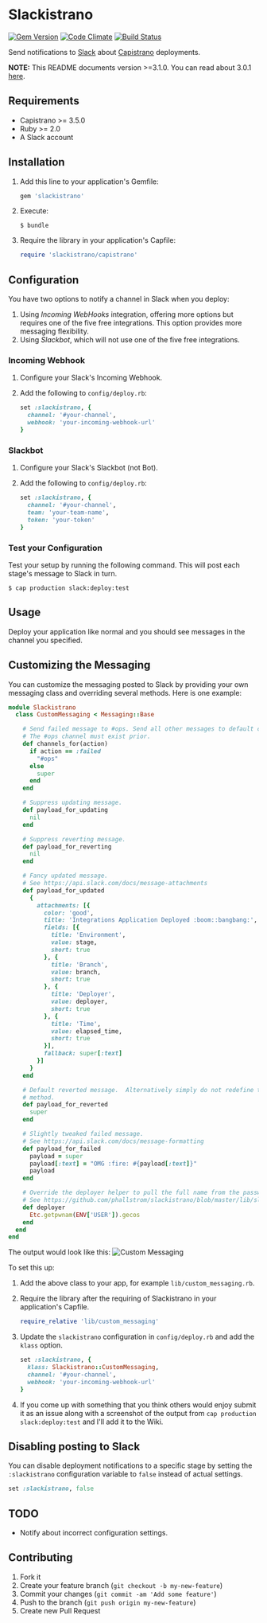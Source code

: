 # Slackistrano

[![Gem Version](https://badge.fury.io/rb/slackistrano.png)](http://badge.fury.io/rb/slackistrano)
[![Code Climate](https://codeclimate.com/github/phallstrom/slackistrano.png)](https://codeclimate.com/github/phallstrom/slackistrano)
[![Build Status](https://travis-ci.org/phallstrom/slackistrano.png?branch=master)](https://travis-ci.org/phallstrom/slackistrano)

Send notifications to [Slack](https://slack.com) about [Capistrano](http://www.capistranorb.com) deployments.

**NOTE:** This README documents version >=3.1.0. You can read about 3.0.1 [here](https://github.com/phallstrom/slackistrano/tree/v3.0.1).

## Requirements

- Capistrano >= 3.5.0
- Ruby >= 2.0
- A Slack account

## Installation

1. Add this line to your application's Gemfile:

   ```ruby
   gem 'slackistrano'
   ```

2. Execute:

   ```
   $ bundle
   ```

3. Require the library in your application's Capfile:

   ```ruby
   require 'slackistrano/capistrano'
   ```

## Configuration

You have two options to notify a channel in Slack when you deploy:

1. Using *Incoming WebHooks* integration, offering more options but requires
   one of the five free integrations. This option provides more messaging
   flexibility.
2. Using *Slackbot*, which will not use one of the five free integrations.

### Incoming Webhook

1. Configure your Slack's Incoming Webhook.
2. Add the following to `config/deploy.rb`:

   ```ruby
   set :slackistrano, {
     channel: '#your-channel',
     webhook: 'your-incoming-webhook-url'
   }
   ```

### Slackbot

1. Configure your Slack's Slackbot (not Bot).
2. Add the following to `config/deploy.rb`:

   ```ruby
   set :slackistrano, {
     channel: '#your-channel',
     team: 'your-team-name',
     token: 'your-token'
   }
   ```

### Test your Configuration

Test your setup by running the following command. This will post each stage's
message to Slack in turn.

```
$ cap production slack:deploy:test
```

## Usage

Deploy your application like normal and you should see messages in the channel
you specified.

## Customizing the Messaging

You can customize the messaging posted to Slack by providing your own messaging
class and overriding several methods. Here is one example:

```ruby
module Slackistrano
  class CustomMessaging < Messaging::Base

    # Send failed message to #ops. Send all other messages to default channels.
    # The #ops channel must exist prior.
    def channels_for(action)
      if action == :failed
        "#ops"
      else
        super
      end
    end

    # Suppress updating message.
    def payload_for_updating
      nil
    end

    # Suppress reverting message.
    def payload_for_reverting
      nil
    end

    # Fancy updated message.
    # See https://api.slack.com/docs/message-attachments
    def payload_for_updated
      {
        attachments: [{
          color: 'good',
          title: 'Integrations Application Deployed :boom::bangbang:',
          fields: [{
            title: 'Environment',
            value: stage,
            short: true
          }, {
            title: 'Branch',
            value: branch,
            short: true
          }, {
            title: 'Deployer',
            value: deployer,
            short: true
          }, {
            title: 'Time',
            value: elapsed_time,
            short: true
          }],
          fallback: super[:text]
        }]
      }
    end

    # Default reverted message.  Alternatively simply do not redefine this
    # method.
    def payload_for_reverted
      super
    end

    # Slightly tweaked failed message.
    # See https://api.slack.com/docs/message-formatting
    def payload_for_failed
      payload = super
      payload[:text] = "OMG :fire: #{payload[:text]}"
      payload
    end

    # Override the deployer helper to pull the full name from the password file.
    # See https://github.com/phallstrom/slackistrano/blob/master/lib/slackistrano/messaging/helpers.rb
    def deployer
      Etc.getpwnam(ENV['USER']).gecos
    end
  end
end
```

The output would look like this:
![Custom Messaging](https://raw.githubusercontent.com/phallstrom/slackistrano/overhaul/images/custom_messaging.jpg)

To set this up:

1. Add the above class to your app, for example `lib/custom_messaging.rb`.

2. Require the library after the requiring of Slackistrano in your application's Capfile.

   ```ruby
   require_relative 'lib/custom_messaging'
   ```

3. Update the `slackistrano` configuration in `config/deploy.rb` and add the `klass` option.

   ```ruby
   set :slackistrano, {
     klass: Slackistrano::CustomMessaging,
     channel: '#your-channel',
     webhook: 'your-incoming-webhook-url'
   }
   ```

4. If you come up with something that you think others would enjoy submit it as
   an issue along with a screenshot of the output from `cap production
   slack:deploy:test` and I'll add it to the Wiki.

## Disabling posting to Slack

You can disable deployment notifications to a specific stage by setting the `:slackistrano` 
configuration variable to `false` instead of actual settings.

```ruby
set :slackistrano, false
```

## TODO

- Notify about incorrect configuration settings.

## Contributing

1. Fork it
2. Create your feature branch (`git checkout -b my-new-feature`)
3. Commit your changes (`git commit -am 'Add some feature'`)
4. Push to the branch (`git push origin my-new-feature`)
5. Create new Pull Request
